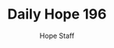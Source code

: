 ---
image: /assets/img/daily-hope-default-artwork.png
title: Daily Hope 196
number: 196
categories:
  - Daily Hope
author: Hope Staff
notes: Daily Hope 196
embed: >-
  <iframe style="border-radius:12px" src="https://open.spotify.com/embed/episode/5MHK26KTdIvSy79IpKpOdq?utm_source=generator" width="100%" height="352" frameBorder="0" allowfullscreen="" allow="autoplay; clipboard-write; encrypted-media; fullscreen; picture-in-picture" loading="lazy"></iframe>
---